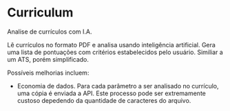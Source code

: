 # Curriculum
Analise de currículos com I.A. 

Lê currículos no formato PDF e analisa usando inteligência artificial.
Gera uma lista de pontuações com critérios estabelecidos pelo usuário.
Similiar a um ATS, porém simplificado.

Possíveis melhorias incluem:
  - Economia de dados. Para cada parâmetro a ser analisado no currículo, uma cópia é enviada a API. Este processo pode ser extremamente custoso depedendo da quantidade de caracteres do arquivo.
